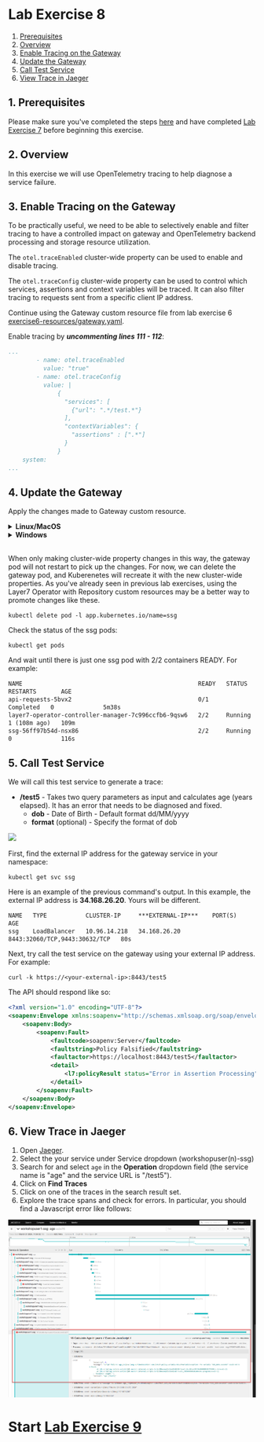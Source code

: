 
# Lab Exercise 8

1. [Prerequisites](#1-prerequisites)
1. [Overview](#2-overview)
1. [Enable Tracing on the Gateway](#3-enable-tracing-on-the-gateway)
1. [Update the Gateway](#4-update-the-gateway)
1. [Call Test Service](#5-call-test-service)
1. [View Trace in Jaeger](#6-view-trace-in-jaeger)

## 1. Prerequisites

Please make sure you've completed the steps [here](./readme.md) and have completed [Lab Exercise 7](./lab-exercise7.md) before beginning this exercise.

## 2. Overview

In this exercise we will use OpenTelemetry tracing to help diagnose a service failure.

## 3. Enable Tracing on the Gateway

To be practically useful, we need to be able to selectively enable and filter tracing to have a controlled impact on gateway and OpenTelemetry backend processing and storage resource utilization.

The `otel.traceEnabled` cluster-wide property can be used to enable and disable tracing.

The `otel.traceConfig` cluster-wide property can be used to control which services, assertions and context variables will be traced. It can also filter tracing to requests sent from a specific client IP address.

Continue using the Gateway custom resource file from lab exercise 6 [exercise6-resources/gateway.yaml](./exercise6-resources/gateway.yaml).

Enable tracing by _**uncommenting lines 111 - 112**_:
```yaml
...
        - name: otel.traceEnabled
          value: "true"
        - name: otel.traceConfig
          value: |
              {
                "services": [
                  {"url": ".*/test.*"}
                ],
                "contextVariables": {
                  "assertions" : [".*"]
                }
              }
    system:
...
```

## 4. Update the Gateway
Apply the changes made to Gateway custom resource. 

<details>
  <summary><b>Linux/MacOS</b></summary>

  ```
  kubectl apply -f ./exercise6-resources/gateway.yaml
  ```
</details>
<details>
  <summary><b>Windows</b></summary>

  ```
  kubectl apply -f exercise6-resources\gateway.yaml
  ```
</details>
<br/>

When only making cluster-wide property changes in this way, the gateway pod will not restart to pick up the changes. For now, we can delete the gateway pod, and Kuberenetes will recreate it with the new cluster-wide properties. As you've already seen in previous lab exercises, using the Layer7 Operator with Repository custom resources may be a better way to promote changes like these.

```
kubectl delete pod -l app.kubernetes.io/name=ssg
```

Check the status of the ssg pods:
```
kubectl get pods
```

And wait until there is just one ssg pod with 2/2 containers READY. For example:
```
NAME                                                  READY   STATUS      RESTARTS       AGE
api-requests-5bvx2                                    0/1     Completed   0              5m38s
layer7-operator-controller-manager-7c996ccfb6-9qsw6   2/2     Running     1 (108m ago)   109m
ssg-56ff97b54d-nsx86                                  2/2     Running     0              116s
```

## 5. Call Test Service

We will call this test service to generate a trace:

- **/test5** - Takes two query parameters as input and calculates age (years elapsed). It has an error that needs to be diagnosed and fixed.
  - **dob** - Date of Birth - Default format dd/MM/yyyy
  - **format** (optional) - Specify the format of dob

<kbd><img src="https://github.com/Gazza7205/cloud-workshop-labs/assets/59958248/dc9343e8-b452-489e-bc83-7201a30a6d51" /></kbd>

First, find the external IP address for the gateway service in your namespace:

```
kubectl get svc ssg
```

Here is an example of the previous command's output. In this example, the external IP address is **34.168.26.20**. Yours will be different.

```
NAME   TYPE           CLUSTER-IP     ***EXTERNAL-IP***    PORT(S)                         AGE
ssg    LoadBalancer   10.96.14.218   34.168.26.20         8443:32060/TCP,9443:30632/TCP   80s
```

Next, try call the test service on the gateway using your external IP address. For example:

```
curl -k https://<your-external-ip>:8443/test5
```

The API should respond like so:
```xml
<?xml version="1.0" encoding="UTF-8"?>
<soapenv:Envelope xmlns:soapenv="http://schemas.xmlsoap.org/soap/envelope/">
    <soapenv:Body>
        <soapenv:Fault>
            <faultcode>soapenv:Server</faultcode>
            <faultstring>Policy Falsified</faultstring>
            <faultactor>https://localhost:8443/test5</faultactor>
            <detail>
                <l7:policyResult status="Error in Assertion Processing" xmlns:l7="http://www.layer7tech.com/ws/policy/fault"/>
            </detail>
        </soapenv:Fault>
    </soapenv:Body>
</soapenv:Envelope>
```

## 6. View Trace in Jaeger
1. Open [Jaeger](https://jaeger.brcmlabs.com/).
1. Select the your service under Service dropdown (workshopuser(n)-ssg)
1. Search for and select `age` in the **Operation** dropdown field (the service name is "age" and the service URL is "/test5").
1. Click on **Find Traces**
1. Click on one of the traces in the search result set.
1. Explore the trace spans and check for errors. In particular, you should find a Javascript error like follows:

![trace](./exercise8-resources/trace.png)

# Start [Lab Exercise 9](./lab-exercise9.md)
